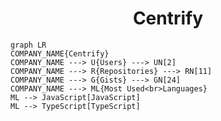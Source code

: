 <h1 align="center">Centrify</h1>

```mermaid
graph LR
COMPANY_NAME{Centrify}
COMPANY_NAME ---> U{Users} ---> UN[2]
COMPANY_NAME ---> R{Repositories} ---> RN[11]
COMPANY_NAME ---> G{Gists} ---> GN[24]
COMPANY_NAME ---> ML{Most Used<br>Languages}
ML --> JavaScript[JavaScript]
ML --> TypeScript[TypeScript]
```
